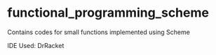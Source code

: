 # functional_programming_scheme
Contains codes for small functions implemented using Scheme

IDE Used: DrRacket
